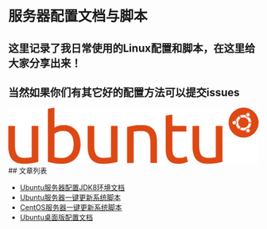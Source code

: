 # 服务器配置文档与脚本

## 这里记录了我日常使用的Linux配置和脚本，在这里给大家分享出来！

## 当然如果你们有其它好的配置方法可以提交issues

<img src="img/Ubuntu.svg" alt="图片">
## 文章列表

* [Ubuntu服务器配置JDK8环境文档](https://github.com/wx0716/Shell/blob/master/JDK8.md)
* [Ubuntu服务器一键更新系统脚本](https://github.com/wx0716/Shell/blob/master/update.sh)
* [CentOS服务器一键更新系统脚本](https://github.com/wx0716/Shell/blob/master/centos.sh)
* [Ubuntu桌面版配置文档](https://github.com/wx0716/Shell/blob/master/Ubuntu桌面版配置.md)
